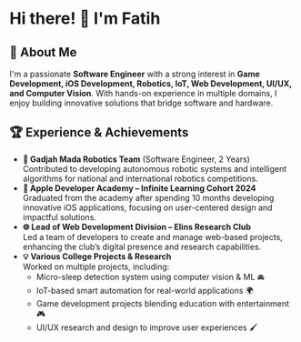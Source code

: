 # Hi there! 👋 I'm Fatih

## 🚀 About Me
I'm a passionate **Software Engineer** with a strong interest in **Game Development, iOS Development, Robotics, IoT, Web Development, UI/UX, and Computer Vision**. With hands-on experience in multiple domains, I enjoy building innovative solutions that bridge software and hardware.

## 🏆 Experience & Achievements
- **🦾 Gadjah Mada Robotics Team** (Software Engineer, 2 Years)  
  Contributed to developing autonomous robotic systems and intelligent algorithms for national and international robotics competitions.
- **🍏 Apple Developer Academy – Infinite Learning Cohort 2024**  
  Graduated from the academy after spending 10 months developing innovative iOS applications, focusing on user-centered design and impactful solutions.
- **🌐 Lead of Web Development Division – Elins Research Club**  
  Led a team of developers to create and manage web-based projects, enhancing the club’s digital presence and research capabilities.
- **💡 Various College Projects & Research**  
  Worked on multiple projects, including:
  - Micro-sleep detection system using computer vision & ML 🚘
  - IoT-based smart automation for real-world applications 🌍
  - Game development projects blending education with entertainment 🎮
  - UI/UX research and design to improve user experiences 🖌
